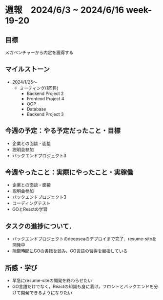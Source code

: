# 週報　2024/6/3 ~ 2024/6/16 week-19-20

## 目標
メガベンチャーから内定を獲得する

## マイルストーン
- 2024/1/25〜
  - ミーティング(1回目)
    - Backend Project 2
    - Frontend Project 4
    - OOP
    - Database
    - Backend Project 3

## 今週の予定：やる予定だったこと・目標
- 企業との面談・面接
- 説明会参加
- バックエンドプロジェクト3

## 今週やったこと：実際にやったこと・実稼働
- 企業との面談・面接
- 説明会参加
- バックエンドプロジェクト3
- コーディングテスト
- GOとReactの学習

## タスクの進捗について．
- バックエンドプロジェクトのdeepseaのデプロイまで完了．resume-siteを開発中
- 隙間時間にGOの書籍を読み，GO言語の習得を目指している

## 所感・学び
- 早急にresume-siteの開発を終わらせたい
- GO言語だけでなく，Reactの知識も身に着け，フロントとバックエンドを分けて開発できるようになりたい
